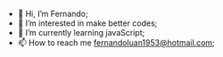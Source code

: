 - 👋 Hi, I’m Fernando;
- 👀 I’m interested in make better codes;
- 🌱 I’m currently learning javaScript;
- 📫 How to reach me fernandoluan1953@hotmail.com;

<!---
ferluaz/ferluaz is a ✨ special ✨ repository because its `README.md` (this file) appears on your GitHub profile.
You can click the Preview link to take a look at your changes.
--->
